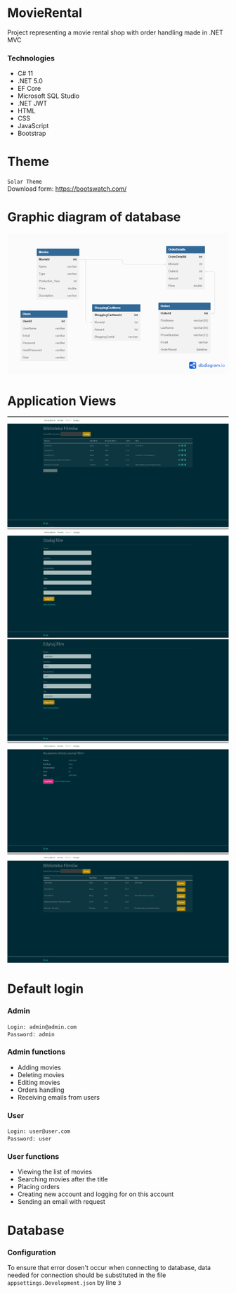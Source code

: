 # MovieRental
Project representing a movie rental shop with order handling made in .NET MVC 

### Technologies
 - C# 11
 - .NET 5.0
 - EF Core
 - Microsoft SQL Studio
 - .NET JWT
 - HTML
 - CSS
 - JavaScript
 - Bootstrap

# Theme
``Solar Theme``
<br/>
Download form: https://bootswatch.com/
<br/>

# Graphic diagram of database
![](/git/database-diagram.png)

# Application Views
![](/git/All_films.png)
![](/git/Create_movie.png)
![](/git/Edit_movie.png)
![](/git/Delete_movie.png)
![](/git/Order_movie.png)

# Default login
### Admin
``Login: admin@admin.com``
<br/>
``Password: admin``
<br/>

### Admin functions
- Adding movies
- Deleting movies
- Editing movies
- Orders handling
- Receiving emails from users

### User
``Login: user@user.com``
<br/>
`Password: user`
<br/>
### User functions
 - Viewing the list of movies
 - Searching movies after the title
 - Placing orders
 - Creating new account and logging for on this account
 - Sending an email with request

# Database
### Configuration
To ensure that error dosen't occur when connecting to database, data needed for connection should be substituted in the file ``appsettings.Development.json`` by line ``3``
